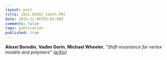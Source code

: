 ```yaml
---
layout: post
title: 1912.02957 [math.PR]
date: 2019-12-06T03:01:00Z
comments: false
tags: publication
published: true
---
```


<b>Alexei Borodin</b>, <b>Vadim Gorin</b>, <b>Michael Wheeler</b>, "<i>Shift-invariance for vertex models and polymers</i>" ([arXiv](http://arxiv.org/abs/1912.02957v1))
